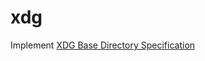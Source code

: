 # xdg

Implement [XDG Base Directory Specification](https://specifications.freedesktop.org/basedir-spec/basedir-spec-latest.html)

